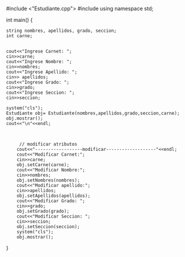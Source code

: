 #include <"Estudiante.cpp">
#include <iostream>
using namespace std;

int main() {

	string nombres, apellidos, grado, seccion;
	int carne;
	
	
	cout<<"Ingrese Carnet: ";
 	cin>>carne;
 	cout<<"Ingrese Nombre: ";
 	cin>>nombres;
 	cout<<"Ingrese Apellido: ";
 	cin>> apellidos;
	cout<<"Ingrese Grado: ";
	cin>>grado;
	cout<<"Ingrese Seccion: ";
	cin>>seccion;

	system("cls");
	Estudiante obj= Estudiante(nombres,apellidos,grado,seccion,carne);
	obj.mostrar();
	cout<<"\n"<<endl;
	
 
	
		 // modificar atributos
 		cout<<"------------------modificar-------------------"<<endl;
  		cout<<"Modificar Carnet:";
 		cin>>carne;
		obj.setCarne(carne);
 		cout<<"Modificar Nombre:";
 		cin>>nombres;
		obj.setNombres(nombres);
		cout<<"Modificar apellido:";
		cin>>apellidos;
		obj.setApellidos(apellidos);
		cout<<"Modificar Grado: ";
		cin>>grado;
		obj.setGrado(grado);
		cout<<"Modificar Seccion: ";
		cin>>seccion;
		obj.setSeccion(seccion);
		system("cls");
		obj.mostrar(); 
		
	
	
}
